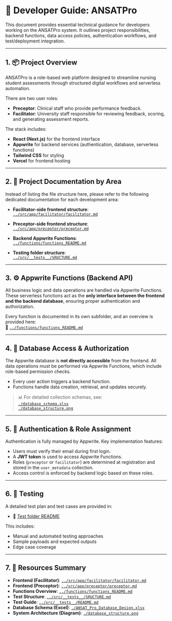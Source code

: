 # 🧠 Developer Guide: ANSATPro

This document provides essential technical guidance for developers working on the ANSATPro system. It outlines project responsibilities, backend functions, data access policies, authentication workflows, and test/deployment integration.

---

## 1. 📦 Project Overview

ANSATPro is a role-based web platform designed to streamline nursing student assessments through structured digital workflows and serverless automation.

There are two user roles:

- **Preceptor**: Clinical staff who provide performance feedback.
- **Facilitator**: University staff responsible for reviewing feedback, scoring, and generating assessment reports.

The stack includes:

- **React (Next.js)** for the frontend interface  
- **Appwrite** for backend services (authentication, database, serverless functions)  
- **Tailwind CSS** for styling  
- **Vercel** for frontend hosting  

---

## 2. 🧱 Project Documentation by Area

Instead of listing the file structure here, please refer to the following dedicated documentation for each development area:

- **Facilitator-side frontend structure**:  
  [`../src/app/facilitator/facilitator.md`](../src/app/facilitator/facilitator.md)

- **Preceptor-side frontend structure**:  
  [`../src/app/preceptor/preceptor.md`](../src/app/preceptor/preceptor.md)

- **Backend Appwrite Functions**:  
  [`../functions/functions_README.md`](../functions/functions_README.md)

- **Testing folder structure**:  
  [`../src/__tests__/SRUCTURE.md`](../src/__tests__/SRUCTURE.md)

---

## 3. ⚙️ Appwrite Functions (Backend API)

All business logic and data operations are handled via Appwrite Functions. These serverless functions act as the **only interface between the frontend and the backend database**, ensuring proper authentication and authorization.

Every function is documented in its own subfolder, and an overview is provided here:  
📄 [`../functions/functions_README.md`](../functions/functions_README.md)

---

## 4. 🧩 Database Access & Authorization

The Appwrite database is **not directly accessible** from the frontend. All data operations must be performed via Appwrite Functions, which include role-based permission checks.

- Every user action triggers a backend function.
- Functions handle data creation, retrieval, and updates securely.

> 📊 For detailed collection schemas, see:  
> [`./database_schema.xlsx`](./ANSAT_Pro_Database_Design.xlsx)  
> [`./database_structure.png`](./database_structure.png)

---

## 5. 🔐 Authentication & Role Assignment

Authentication is fully managed by Appwrite. Key implementation features:

- Users must verify their email during first login.
- A **JWT token** is used to access Appwrite Functions.
- Roles (`preceptor` or `facilitator`) are determined at registration and stored in the `user_metadata` collection.
- Access control is enforced by backend logic based on these roles.

---

## 6. 🧪 Testing

A detailed test plan and test cases are provided in:

- 📁 [Test folder README](../src/__tests__/README.md)

This includes:
- Manual and automated testing approaches
- Sample payloads and expected outputs
- Edge case coverage

---

## 7. 📎 Resources Summary

- **Frontend (Facilitator)**: [`../src/app/facilitator/facilitator.md`](../src/app/facilitator/facilitator.md)
- **Frontend (Preceptor)**: [`../src/app/preceptor/preceptor.md`](../src/app/preceptor/preceptor.md)
- **Functions Overview**: [`../functions/functions_README.md`](../functions/functions_README.md)
- **Test Structure**: [`../src/__tests__/SRUCTURE.md`](../src/__tests__/SRUCTURE.md)
- **Test Guide**: [`../src/__tests__/README.md`](../src/__tests__/README.md)
- **Database Schema (Excel)**: [`./ANSAT_Pro_Database_Design.xlsx`](./ANSAT_Pro_Database_Design.xlsx)
- **System Architecture (Diagram)**: [`./database_structure.png`](./database_structure.png)
